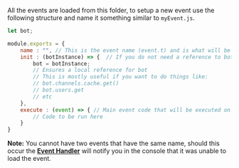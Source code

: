 All the events are loaded from this folder, to setup a new event use the following structure and name it something similar to `myEvent.js`.

```js
let bot;

module.exports = {
	name : "", // This is the event name (event.t) and is what will be used in the eventHandler
	init : (botInstance) => {  // If you do not need a reference to bot, simply remove this function
		bot = botInstance;
		// Ensures a local reference for bot
		// This is mostly useful if you want to do things like:
		// bot.channels.cache.get()
		// bot.users.get
		// etc
	},
	execute : (event) => { // Main event code that will be executed on call
		// Code to be run here
	}
}
```

**Note:** You cannot have two events that have the same name, should this occur the [**Event Handler**](https://github.com/cheesenibbles123/WaffleBot/blob/main/eventHandler.js) will notify you in the console that it was unable to load the event.
